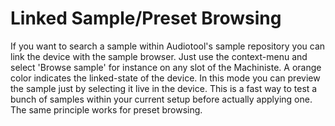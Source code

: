 # Linked Sample/Preset Browsing

If you want to search a sample within Audiotool's sample repository you
can link the device with the sample browser. Just use the context-menu
and select 'Browse sample' for instance on any slot of the Machiniste. A
orange color indicates the linked-state of the device. In this mode you
can preview the sample just by selecting it live in the device. This is
a fast way to test a bunch of samples within your current setup before
actually applying one. The same principle works for preset browsing.
